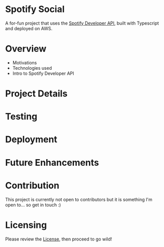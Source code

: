 # Spotify Social
A for-fun project that uses the [Spotify Developer API](https://developer.spotify.com/discover/), built with Typescript and deployed on AWS.

# Overview
- Motivations
- Technologies used
- Intro to Spotify Developer API

# Project Details


# Testing


# Deployment


# Future Enhancements


# Contribution
This project is currently not open to contributors but it is something I'm open to... so get in touch :)


# Licensing
Please review the [License](LICENSE.md), then proceed to go wild! 